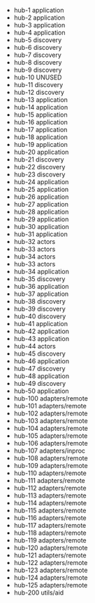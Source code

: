 * hub-1   application
* hub-2   application
* hub-3   application
* hub-4   application
* hub-5   discovery
* hub-6   discovery
* hub-7   discovery
* hub-8   discovery
* hub-9   discovery
* hub-10  UNUSED
* hub-11  discovery
* hub-12  discovery
* hub-13  application
* hub-14  application
* hub-15  application
* hub-16  application
* hub-17  application
* hub-18  application
* hub-19  application
* hub-20  application
* hub-21  discovery
* hub-22  discovery
* hub-23  discovery
* hub-24  application
* hub-25  application
* hub-26  application
* hub-27  application
* hub-28  application
* hub-29  application
* hub-30  application
* hub-31  application
* hub-32  actors
* hub-33  actors
* hub-34  actors
* hub-33  actors
* hub-34  application
* hub-35  discovery
* hub-36  application
* hub-37  application
* hub-38  discovery
* hub-39  discovery
* hub-40  discovery
* hub-41  application
* hub-42  application
* hub-43  application
* hub-44  actors
* hub-45  discovery
* hub-46  application
* hub-47  discovery
* hub-48  application
* hub-49  discovery
* hub-50  application
* hub-100 adapters/remote
* hub-101 adapters/remote
* hub-102 adapters/remote
* hub-103 adapters/remote
* hub-104 adapters/remote
* hub-105 adapters/remote
* hub-106 adapters/remote
* hub-107 adapters/inproc
* hub-108 adapters/remote
* hub-109 adapters/remote
* hub-110 adapters/remote
* hub-111 adapters/remote
* hub-112 adapters/remote
* hub-113 adapters/remote
* hub-114 adapters/remote
* hub-115 adapters/remote
* hub-116 adapters/remote
* hub-117 adapters/remote
* hub-118 adapters/remote
* hub-119 adapters/remote
* hub-120 adapters/remote
* hub-121 adapters/remote
* hub-122 adapters/remote
* hub-123 adapters/remote
* hub-124 adapters/remote
* hub-125 adapters/remote
* hub-200 utils/aid
